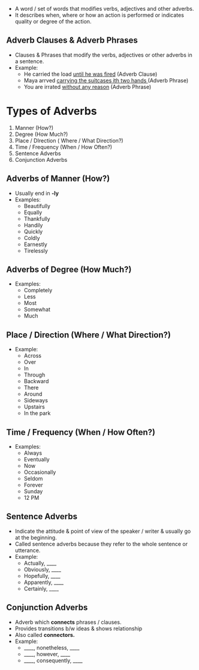 - A word / set of words that modifies verbs, adjectives and other adverbs.
- It describes when, where or how an action is performed or indicates quality or degree of the action.

## Adverb Clauses & Adverb Phrases
- Clauses & Phrases that modify the verbs, adjectives or other adverbs in a sentence.
- Example:
	- He carried the load <u> until he was fired</u> (Adverb Clause)
	- Maya arrved <u> carrying the suitcases ith two hands </u> (Adverb Phrase)
	- You are irrated <u> without any reason</u> (Adverb Phrase)
# Types of Adverbs
1. Manner (How?)
2. Degree (How Much?)
3. Place / DIrection ( Where / What Direction?)
4. Time / Frequency (When / How Often?)
5. Sentence Adverbs
6. Conjunction Adverbs

## Adverbs of Manner (How?)
- Usually end in **-ly**
- Examples:
	- Beautifully
	- Equally
	- Thankfully
	- Handily
	- Quickly
	- Coldly
	- Earnestly
	- Tirelessly

## Adverbs of Degree (How Much?)
- Examples:
	- Completely
	- Less
	- Most
	- Somewhat
	- Much

## Place / Direction (Where / What Direction?)
- Example:
	- Across
	- Over
	- In
	- Through
	- Backward
	- There
	- Around
	- Sideways
	- Upstairs
	- In the park

## Time / Frequency (When / How Often?)
- Examples:
	- Always
	- Eventually
	- Now
	- Occasionally
	- Seldom
	- Forever
	- Sunday
	- 12 PM

## Sentence Adverbs
- Indicate the attitude & point of view of the speaker / writer & usually go at the beginning.
- Called sentence adverbs because they refer to the whole sentence or utterance.
- Example:
	- Actually, ____
	- Obviously, ____
	- Hopefully, ____
	- Apparently, ____
	- Certainly, ____

## Conjunction Adverbs
- Adverb which **connects** phrases / clauses.
- Provides transitions b/w ideas & shows relationship
- Also called **connectors.**
- Example:
	- ____, nonetheless, ____
	- ____, however, ____
	- ____, consequently, ____
